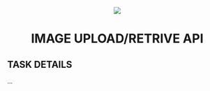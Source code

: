 <p align="center">
  <a href="https://skillicons.dev">
    <img src="https://skillicons.dev/icons?i=mongodb,typescript,postman,render" />
  </a>
</p>
<h1 align="center">IMAGE UPLOAD/RETRIVE API</h1>

## TASK DETAILS
...
